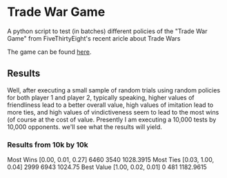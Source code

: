 # Trade War Game
A python script to test (in batches) different policies of the "Trade War Game" from FiveThirtyEight's recent aricle about Trade Wars

The game can be found [here](https://fivethirtyeight.com/features/how-to-win-a-trade-war/).

## Results

Well, after executing a small sample of random trials using random policies for both player 1 and player 2, typically speaking, higher values of friendliness lead to a better overall value, high values of imitation lead to more ties, and high values of vindictiveness seem to lead to the most wins (of course at the cost of value.  Presently I am executing a 10,000 tests by 10,000 opponents.  we'll see what the results will yield.

### Results from 10k by 10k

Most Wins   [0.00, 0.01, 0.27] 6460  3540   1028.3915
Most Ties   [0.03, 1.00, 0.04] 2999  6943   1024.75
Best Value  [1.00, 0.02, 0.01] 0     481    1182.9615